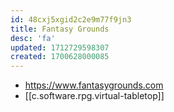 ```yaml
---
id: 48cxj5xgid2c2e9m77f9jn3
title: Fantasy Grounds
desc: 'fa'
updated: 1712729598307
created: 1700628000085
---
```


- https://www.fantasygrounds.com
- [[c.software.rpg.virtual-tabletop]]